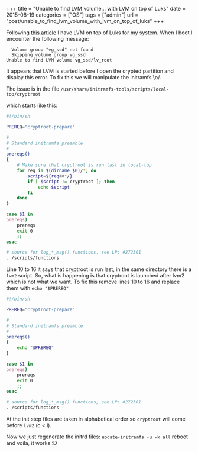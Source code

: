 +++
title = "Unable to find LVM volume... with LVM on top of Luks"
date = 2015-08-19
categories = ["OS"]
tags = ["admin"]
url = "post/unable_to_find_lvm_volume_with_lvm_on_top_of_luks"
+++


Following [this article]({filename}/2015-08-18.debian-install-2.md)
I have LVM on top of Luks for my system.
When I boot I encounter the following message:

```text
  Volume group "vg_ssd" not found
  Skipping volume group vg_ssd
Unable to find LVM volume vg_ssd/lv_root
```

It appears that LVM is started before I open the crypted partition and display this error.
To fix this we will manipulate the initramfs \o/.

The issue is in the file `/usr/share/initramfs-tools/scripts/local-top/cryptroot`
<!--more-->
which starts like this:
```bash
#!/bin/sh

PREREQ="cryptroot-prepare"

#
# Standard initramfs preamble
#
prereqs()
{
	# Make sure that cryptroot is run last in local-top
	for req in $(dirname $0)/*; do
		script=${req##*/}
		if [ $script != cryptroot ]; then
			echo $script
		fi
	done
}

case $1 in
prereqs)
	prereqs
	exit 0
	;;
esac

# source for log_*_msg() functions, see LP: #272301
. /scripts/functions
```

Line 10 to 16 it says that cryptroot is run last, in the same directory there is a `lvm2`
script. So, what is happening is that cryptroot is launched after lvm2 which is not what we want.
To fix this remove lines 10 to 16 and replace them with `echo "$PREREQ"`

```bash
#!/bin/sh

PREREQ="cryptroot-prepare"

#
# Standard initramfs preamble
#
prereqs()
{
	echo "$PREREQ"
}

case $1 in
prereqs)
	prereqs
	exit 0
	;;
esac

# source for log_*_msg() functions, see LP: #272301
. /scripts/functions
```

At the init step files are taken in alphabetical order so `cryptroot` will come before
`lvm2` (c < l).

Now we just regenerate the initrd files: `update-initramfs -u -k all` reboot and voila, it works :D


